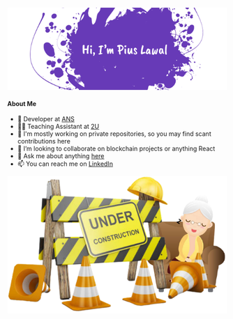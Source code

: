 <p align="center" width="100%">
  <img alt="Hi, I'm Pius Lawal aka Piouson" src="assets/banner.png">
</p>

#### About Me

- 💼 Developer at [ANS](https://www.ans.co.uk/)
- 👨‍🏫 Teaching Assistant at [2U](https://2u.com/)
- 🔭 I'm mostly working on private repositories, so you may find scant contributions here
- 👯 I’m looking to collaborate on blockchain projects or anything React
- 💬 Ask me about anything [here](https://github.com/piouson/piouson/issues)
- 📫 You can reach me on [LinkedIn](https://www.linkedin.com/in/piouson)

<p align="center" width="100%">
  <img alt="Piouson under construction" src="assets/under-contruction.svg">
</p>
